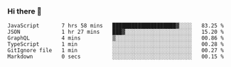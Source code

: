 ### Hi there 👋

<!-- - 🔭 I’m currently working on ...
- 🌱 I’m currently learning ...
- 👯 I’m looking to collaborate on ...
- 🤔 I’m looking for help with ...
- 💬 Ask me about ...
- 📫 How to reach me: ...
- 😄 Pronouns: ...
- ⚡ Fun fact: ... -->



<!--START_SECTION:waka-->

```text
JavaScript       7 hrs 58 mins   ████████████████████▓░░░░   83.25 %
JSON             1 hr 27 mins    ███▓░░░░░░░░░░░░░░░░░░░░░   15.20 %
GraphQL          4 mins          ▒░░░░░░░░░░░░░░░░░░░░░░░░   00.86 %
TypeScript       1 min           ░░░░░░░░░░░░░░░░░░░░░░░░░   00.28 %
GitIgnore file   1 min           ░░░░░░░░░░░░░░░░░░░░░░░░░   00.27 %
Markdown         0 secs          ░░░░░░░░░░░░░░░░░░░░░░░░░   00.15 %
```

<!--END_SECTION:waka-->
